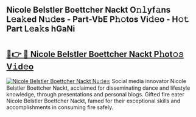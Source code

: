 ## Nicole Belstler Boettcher Nackt O𝚗𝚕yf𝚊ns L𝚎a𝚔ed N𝚞𝚍es - Part-VbE P𝚑𝚘tos Vi𝚍𝚎o - H𝚘𝚝 Part L𝚎a𝚔s hGaNi

# <h2><a href="http://kf6evh0.oniu.top/?m=Nicole+Belstler+Boettcher+Nackt">🔗👉 🔴 Nicole Belstler Boettcher Nackt P𝚑ot𝚘𝚜 V𝚒d𝚎o</a></h2>

[![Nicole Belstler Boettcher Nackt Nu𝚍e𝚜](https://i.imgur.com/0qMVB7G.gif)](http://kf6evh0.oniu.top/?m=Nicole+Belstler+Boettcher+Nackt)
Social media innovator Nicole Belstler Boettcher Nackt, acclaimed for disseminating dance and lifestyle knowledge, through presentations and personal blogs. Gifted fire eater Nicole Belstler Boettcher Nackt, famed for their exceptional skills and accomplishments in consuming fire safely.  

